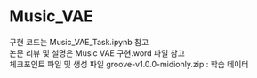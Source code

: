 # Music_VAE
구현 코드는 Music_VAE_Task.ipynb 참고  
논문 리뷰 및 설명은 Music VAE 구현.word 파일 참고  
체크포인트 파일 및 생성 파일
groove-v1.0.0-midionly.zip : 학습 데이터
